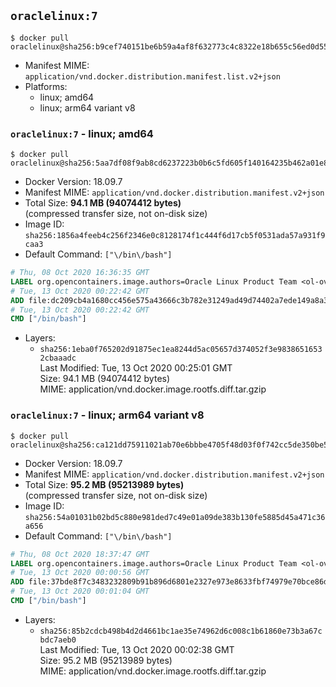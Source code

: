 ## `oraclelinux:7`

```console
$ docker pull oraclelinux@sha256:b9cef740151be6b59a4af8f632773c4c8322e18b655c56ed0d55e985c34977e6
```

-	Manifest MIME: `application/vnd.docker.distribution.manifest.list.v2+json`
-	Platforms:
	-	linux; amd64
	-	linux; arm64 variant v8

### `oraclelinux:7` - linux; amd64

```console
$ docker pull oraclelinux@sha256:5aa7df08f9ab8cd6237223b0b6c5fd605f140164235b462a01e8b9d56fb03daf
```

-	Docker Version: 18.09.7
-	Manifest MIME: `application/vnd.docker.distribution.manifest.v2+json`
-	Total Size: **94.1 MB (94074412 bytes)**  
	(compressed transfer size, not on-disk size)
-	Image ID: `sha256:1856a4feeb4c256f2346e0c8128174f1c444f6d17cb5f0531ada57a931f9caa3`
-	Default Command: `["\/bin\/bash"]`

```dockerfile
# Thu, 08 Oct 2020 16:36:35 GMT
LABEL org.opencontainers.image.authors=Oracle Linux Product Team <ol-ovm-info_ww@oracle.com> org.opencontainers.image.url=https://github.com/oracle/container-images org.opencontainers.image.source=https://github.com/oracle/container-images/tree/dist-amd64/7.9 org.opencontainers.image.vendor=Oracle America, Inc org.opencontainers.image.title=Oracle Linux 7 org.opencontainers.image.description=Oracle Linux is an open-source       operating system available under the GNU General Public License (GPLv2) and       is suitable for both general purpose or Oracle workloads.
# Tue, 13 Oct 2020 00:22:42 GMT
ADD file:dc209cb4a1680cc456e575a43666c3b782e31249ad49d74402a7ede149a8a35e in / 
# Tue, 13 Oct 2020 00:22:42 GMT
CMD ["/bin/bash"]
```

-	Layers:
	-	`sha256:1eba0f765202d91875ec1ea8244d5ac05657d374052f3e98386516532cbaaadc`  
		Last Modified: Tue, 13 Oct 2020 00:25:01 GMT  
		Size: 94.1 MB (94074412 bytes)  
		MIME: application/vnd.docker.image.rootfs.diff.tar.gzip

### `oraclelinux:7` - linux; arm64 variant v8

```console
$ docker pull oraclelinux@sha256:ca121dd75911021ab70e6bbbe4705f48d03f0f742cc5de350be5f9bb0ef32d9d
```

-	Docker Version: 18.09.7
-	Manifest MIME: `application/vnd.docker.distribution.manifest.v2+json`
-	Total Size: **95.2 MB (95213989 bytes)**  
	(compressed transfer size, not on-disk size)
-	Image ID: `sha256:54a01031b02bd5c880e981ded7c49e01a09de383b130fe5885d45a471c36a656`
-	Default Command: `["\/bin\/bash"]`

```dockerfile
# Thu, 08 Oct 2020 18:37:47 GMT
LABEL org.opencontainers.image.authors=Oracle Linux Product Team <ol-ovm-info_ww@oracle.com> org.opencontainers.image.url=https://github.com/oracle/container-images org.opencontainers.image.source=https://github.com/oracle/container-images/tree/dist-arm64v8/7.9 org.opencontainers.image.vendor=Oracle America, Inc org.opencontainers.image.title=Oracle Linux 7 org.opencontainers.image.description=Oracle Linux is an open-source       operating system available under the GNU General Public License (GPLv2) and       is suitable for both general purpose or Oracle workloads.
# Tue, 13 Oct 2020 00:00:56 GMT
ADD file:37bde8f7c3483232809b91b896d6801e2327e973e8633fbf74979e70bce86dea in / 
# Tue, 13 Oct 2020 00:01:04 GMT
CMD ["/bin/bash"]
```

-	Layers:
	-	`sha256:85b2cdcb498b4d2d4661bc1ae35e74962d6c008c1b61860e73b3a67cbdc7aeb0`  
		Last Modified: Tue, 13 Oct 2020 00:02:38 GMT  
		Size: 95.2 MB (95213989 bytes)  
		MIME: application/vnd.docker.image.rootfs.diff.tar.gzip

